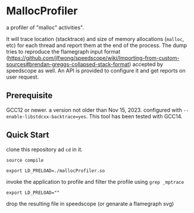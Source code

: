# MallocProfiler
a profiler of "malloc" activities".

It will trace location (stacktrace) and size of memory allocations (```malloc```, etc) for each thread and report them at the end of the process.
The dump tries to reproduce the flamegraph input format (https://github.com/jlfwong/speedscope/wiki/Importing-from-custom-sources#brendan-greggs-collapsed-stack-format) accepted by speedscope as well.
An API is provided to configure it and get reports on user request.

## Prerequisite
GCC12 or newer. a version not older than Nov 15, 2023.
configured with ```--enable-libstdcxx-backtrace=yes```.
This tool has been tested with GCC14.

## Quick Start
clone this repository ad ```cd``` in it.

```source compile```

```export LD_PRELOAD=./mallocProfiler.so```

invoke the application to profile and filter the profile using ```grep _mptrace```

```export LD_PRELOAD=""```

drop the resulting file in speedscope (or genarate a flamegraph svg)




